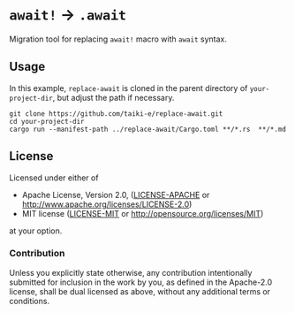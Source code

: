 # `await!` -> `.await`

Migration tool for replacing `await!` macro with `await` syntax.

## Usage

In this example, `replace-await` is cloned in the parent directory of `your-project-dir`, but adjust the path if necessary.

```shell
git clone https://github.com/taiki-e/replace-await.git
cd your-project-dir
cargo run --manifest-path ../replace-await/Cargo.toml **/*.rs  **/*.md
```

## License

Licensed under either of

* Apache License, Version 2.0, ([LICENSE-APACHE](LICENSE-APACHE) or <http://www.apache.org/licenses/LICENSE-2.0>)
* MIT license ([LICENSE-MIT](LICENSE-MIT) or <http://opensource.org/licenses/MIT>)

at your option.

### Contribution

Unless you explicitly state otherwise, any contribution intentionally submitted for inclusion in the work by you, as defined in the Apache-2.0 license, shall be dual licensed as above, without any additional terms or conditions.

